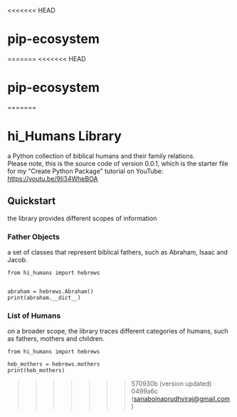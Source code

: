 <<<<<<< HEAD
# pip-ecosystem
=======
<<<<<<< HEAD
# pip-ecosystem
=======
# hi_Humans Library
a Python collection of biblical humans and their family relations.
<br>
Please note, this is the source code of version 0.0.1, which is the starter file for my "Create Python Package" tutorial on YouTube:
<br>
https://youtu.be/9Ii34WheBOA

## Quickstart
the library provides different scopes of information

### Father Objects
a set of classes that represent biblical fathers, such as Abraham, Isaac and Jacob.

```
from hi_humans import hebrews


abraham = hebrews.Abraham()
print(abraham.__dict__)
```
### List of Humans
on a broader scope, the library traces different categories of humans, such as fathers, mothers and children.
```
from hi_humans import hebrews

heb_mothers = hebrews.mothers
print(heb_mothers)
```
>>>>>>> 570930b (version updated)
>>>>>>> 0499a6c (sanaboinaprudhviraj@gmail.com)
